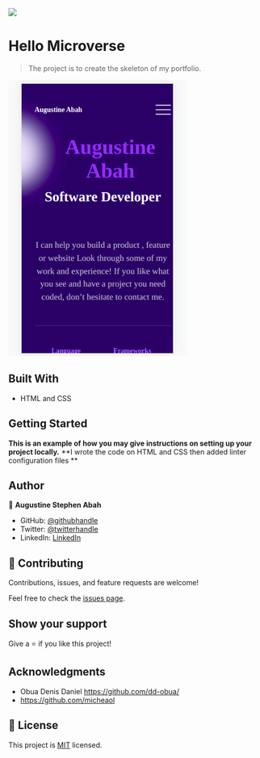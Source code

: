 ![](https://img.shields.io/badge/Microverse-blueviolet)

# Hello Microverse

> The project is to create the skeleton of my portfolio.

![Screenshot](./images/shot.png)


## Built With

- HTML and CSS

## Getting Started

**This is an example of how you may give instructions on setting up your project locally.**
**I wrote the code on HTML and CSS then added linter configuration files **


## Author

👤 **Augustine Stephen Abah**

- GitHub: [@githubhandle](https://github.com/ababaug)
- Twitter: [@twitterhandle](https://twitter.com/twitterhandle)
- LinkedIn: [LinkedIn](https://www.linkedin.com/in/augustine-abah-862202161)

## 🤝 Contributing

Contributions, issues, and feature requests are welcome!

Feel free to check the [issues page](../../issues/).

## Show your support

Give a ⭐️ if you like this project!

## Acknowledgments

- Obua Denis Daniel https://github.com/dd-obua/ 
- https://github.com/micheaol

## 📝 License

This project is [MIT](./MIT.md) licensed.

